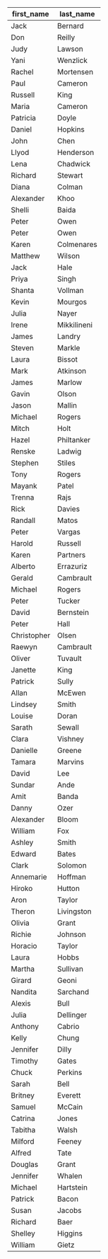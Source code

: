 |first_name|last_name
|--|--|
Jack|Bernard
Don|Reilly
Judy|Lawson
Yani|Wenzlick
Rachel|Mortensen
Paul|Cameron
Russell|King
Maria|Cameron
Patricia|Doyle
Daniel|Hopkins
John|Chen
Llyod|Henderson
Lena|Chadwick
Richard|Stewart
Diana|Colman
Alexander|Khoo
Shelli|Baida
Peter|Owen
Peter|Owen
Karen|Colmenares
Matthew|Wilson
Jack|Hale
Priya|Singh
Shanta|Vollman
Kevin|Mourgos
Julia|Nayer
Irene|Mikkilineni
James|Landry
Steven|Markle
Laura|Bissot
Mark|Atkinson
James|Marlow
Gavin|Olson
Jason|Mallin
Michael|Rogers
Mitch|Holt
Hazel|Philtanker
Renske|Ladwig
Stephen|Stiles
Tony|Rogers
Mayank|Patel
Trenna|Rajs
Rick|Davies
Randall|Matos
Peter|Vargas
Harold|Russell
Karen|Partners
Alberto|Errazuriz
Gerald|Cambrault
Michael|Rogers
Peter|Tucker
David|Bernstein
Peter|Hall
Christopher|Olsen
Raewyn|Cambrault
Oliver|Tuvault
Janette|King
Patrick|Sully
Allan|McEwen
Lindsey|Smith
Louise|Doran
Sarath|Sewall
Clara|Vishney
Danielle|Greene
Tamara|Marvins
David|Lee
Sundar|Ande
Amit|Banda
Danny|Ozer
Alexander|Bloom
William|Fox
Ashley|Smith
Edward|Bates
Clark|Solomon
Annemarie|Hoffman
Hiroko|Hutton
Aron|Taylor
Theron|Livingston
Olivia|Grant
Richie|Johnson
Horacio|Taylor
Laura|Hobbs
Martha|Sullivan
Girard|Geoni
Nandita|Sarchand
Alexis|Bull
Julia|Dellinger
Anthony|Cabrio
Kelly|Chung
Jennifer|Dilly
Timothy|Gates
Chuck|Perkins
Sarah|Bell
Britney|Everett
Samuel|McCain
Catrina|Jones
Tabitha|Walsh
Milford|Feeney
Alfred|Tate
Douglas|Grant
Jennifer|Whalen
Michael|Hartstein
Patrick|Bacon
Susan|Jacobs
Richard|Baer
Shelley|Higgins
William|Gietz
